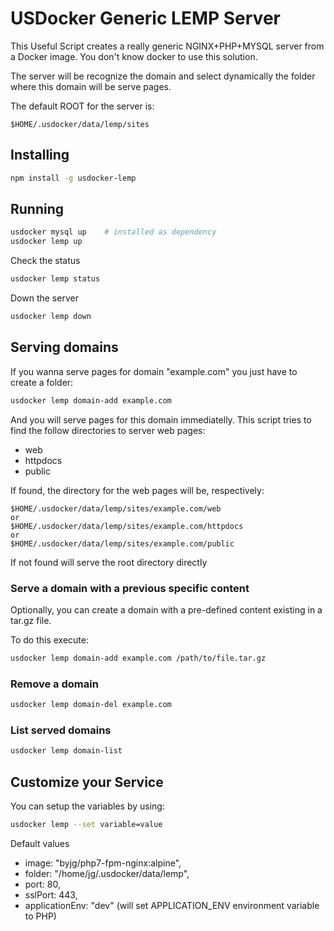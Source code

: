 # USDocker Generic LEMP Server

This Useful Script creates a really generic NGINX+PHP+MYSQL server from a Docker image.
You don't know docker to use this solution.  

The server will be recognize the domain and select dynamically the folder where this domain will be serve pages.

The default ROOT for the server is:

```
$HOME/.usdocker/data/lemp/sites
```

## Installing

```bash
npm install -g usdocker-lemp
```

## Running

```bash
usdocker mysql up    # installed as dependency
usdocker lemp up
```

Check the status

```bash
usdocker lemp status
```

Down the server

```bash
usdocker lemp down
```

## Serving domains

If you wanna serve pages for domain "example.com" you just have to create a folder:

```bash
usdocker lemp domain-add example.com
```

And you will serve pages for this domain immediatelly. 
This script tries to find the follow directories to server web pages:

- web
- httpdocs
- public 

If found, the directory for the web pages will be, respectively:

```
$HOME/.usdocker/data/lemp/sites/example.com/web
or
$HOME/.usdocker/data/lemp/sites/example.com/httpdocs
or
$HOME/.usdocker/data/lemp/sites/example.com/public
```

If not found will serve the root directory directly

### Serve a domain with a previous specific content

Optionally, you can create a domain with a pre-defined content existing in a tar.gz file. 
 
To do this execute:

```bash
usdocker lemp domain-add example.com /path/to/file.tar.gz
```

### Remove a domain

```bash
usdocker lemp domain-del example.com
```

### List served domains

```bash
usdocker lemp domain-list
```

## Customize your Service

You can setup the variables by using:

```bash
usdocker lemp --set variable=value
```

Default values

 - image: "byjg/php7-fpm-nginx:alpine",
 - folder: "/home/jg/.usdocker/data/lemp",
 - port: 80,
 - sslPort: 443,
 - applicationEnv: "dev" (will set APPLICATION_ENV environment variable to PHP)


